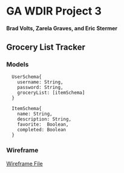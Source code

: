 # GA WDIR Project 3
#### Brad Volts, Zarela Graves, and Eric Stermer

## Grocery List Tracker

### Models
```
  UserSchema{
    username: String,
    password: String,
    groceryList: [itemSchema]
  }

  ItemSchema{
    name: String,
    description: String,
    favorite:  Boolean,
    completed: Boolean
  }

```
### Wireframe
[Wireframe File](https://drive.google.com/open?id=0B9p6hJKmZMZEMlRSRXdWUTFaQ00)
